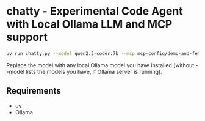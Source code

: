 # chatty - Experimental Code Agent with Local Ollama LLM and MCP support

```bash
uv run chatty.py --model qwen2.5-coder:7b --mcp mcp-config/demo-and-fetch.json
```

Replace the model with any local Ollama model you have installed (without --model lists the models you have, if Ollama server is running).

## Requirements

- uv
- Ollama
